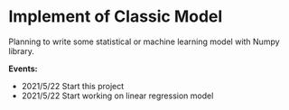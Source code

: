 # Implement of Classic Model

Planning to write some statistical or machine learning model with Numpy library.

**Events:**

* 2021/5/22 Start this project
* 2021/5/22 Start working on linear regression model



